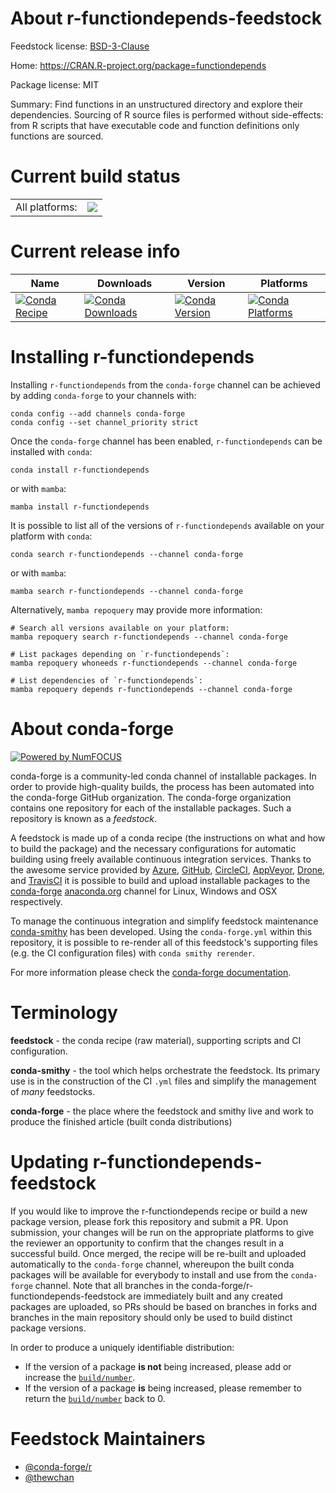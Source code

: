 About r-functiondepends-feedstock
=================================

Feedstock license: [BSD-3-Clause](https://github.com/conda-forge/r-functiondepends-feedstock/blob/main/LICENSE.txt)

Home: https://CRAN.R-project.org/package=functiondepends

Package license: MIT

Summary: Find functions in an unstructured directory and explore their dependencies. Sourcing of R source files is performed without side-effects: from R scripts that have executable code and function definitions only functions are sourced.

Current build status
====================


<table><tr><td>All platforms:</td>
    <td>
      <a href="https://dev.azure.com/conda-forge/feedstock-builds/_build/latest?definitionId=23259&branchName=main">
        <img src="https://dev.azure.com/conda-forge/feedstock-builds/_apis/build/status/r-functiondepends-feedstock?branchName=main">
      </a>
    </td>
  </tr>
</table>

Current release info
====================

| Name | Downloads | Version | Platforms |
| --- | --- | --- | --- |
| [![Conda Recipe](https://img.shields.io/badge/recipe-r--functiondepends-green.svg)](https://anaconda.org/conda-forge/r-functiondepends) | [![Conda Downloads](https://img.shields.io/conda/dn/conda-forge/r-functiondepends.svg)](https://anaconda.org/conda-forge/r-functiondepends) | [![Conda Version](https://img.shields.io/conda/vn/conda-forge/r-functiondepends.svg)](https://anaconda.org/conda-forge/r-functiondepends) | [![Conda Platforms](https://img.shields.io/conda/pn/conda-forge/r-functiondepends.svg)](https://anaconda.org/conda-forge/r-functiondepends) |

Installing r-functiondepends
============================

Installing `r-functiondepends` from the `conda-forge` channel can be achieved by adding `conda-forge` to your channels with:

```
conda config --add channels conda-forge
conda config --set channel_priority strict
```

Once the `conda-forge` channel has been enabled, `r-functiondepends` can be installed with `conda`:

```
conda install r-functiondepends
```

or with `mamba`:

```
mamba install r-functiondepends
```

It is possible to list all of the versions of `r-functiondepends` available on your platform with `conda`:

```
conda search r-functiondepends --channel conda-forge
```

or with `mamba`:

```
mamba search r-functiondepends --channel conda-forge
```

Alternatively, `mamba repoquery` may provide more information:

```
# Search all versions available on your platform:
mamba repoquery search r-functiondepends --channel conda-forge

# List packages depending on `r-functiondepends`:
mamba repoquery whoneeds r-functiondepends --channel conda-forge

# List dependencies of `r-functiondepends`:
mamba repoquery depends r-functiondepends --channel conda-forge
```


About conda-forge
=================

[![Powered by
NumFOCUS](https://img.shields.io/badge/powered%20by-NumFOCUS-orange.svg?style=flat&colorA=E1523D&colorB=007D8A)](https://numfocus.org)

conda-forge is a community-led conda channel of installable packages.
In order to provide high-quality builds, the process has been automated into the
conda-forge GitHub organization. The conda-forge organization contains one repository
for each of the installable packages. Such a repository is known as a *feedstock*.

A feedstock is made up of a conda recipe (the instructions on what and how to build
the package) and the necessary configurations for automatic building using freely
available continuous integration services. Thanks to the awesome service provided by
[Azure](https://azure.microsoft.com/en-us/services/devops/), [GitHub](https://github.com/),
[CircleCI](https://circleci.com/), [AppVeyor](https://www.appveyor.com/),
[Drone](https://cloud.drone.io/welcome), and [TravisCI](https://travis-ci.com/)
it is possible to build and upload installable packages to the
[conda-forge](https://anaconda.org/conda-forge) [anaconda.org](https://anaconda.org/)
channel for Linux, Windows and OSX respectively.

To manage the continuous integration and simplify feedstock maintenance
[conda-smithy](https://github.com/conda-forge/conda-smithy) has been developed.
Using the ``conda-forge.yml`` within this repository, it is possible to re-render all of
this feedstock's supporting files (e.g. the CI configuration files) with ``conda smithy rerender``.

For more information please check the [conda-forge documentation](https://conda-forge.org/docs/).

Terminology
===========

**feedstock** - the conda recipe (raw material), supporting scripts and CI configuration.

**conda-smithy** - the tool which helps orchestrate the feedstock.
                   Its primary use is in the construction of the CI ``.yml`` files
                   and simplify the management of *many* feedstocks.

**conda-forge** - the place where the feedstock and smithy live and work to
                  produce the finished article (built conda distributions)


Updating r-functiondepends-feedstock
====================================

If you would like to improve the r-functiondepends recipe or build a new
package version, please fork this repository and submit a PR. Upon submission,
your changes will be run on the appropriate platforms to give the reviewer an
opportunity to confirm that the changes result in a successful build. Once
merged, the recipe will be re-built and uploaded automatically to the
`conda-forge` channel, whereupon the built conda packages will be available for
everybody to install and use from the `conda-forge` channel.
Note that all branches in the conda-forge/r-functiondepends-feedstock are
immediately built and any created packages are uploaded, so PRs should be based
on branches in forks and branches in the main repository should only be used to
build distinct package versions.

In order to produce a uniquely identifiable distribution:
 * If the version of a package **is not** being increased, please add or increase
   the [``build/number``](https://docs.conda.io/projects/conda-build/en/latest/resources/define-metadata.html#build-number-and-string).
 * If the version of a package **is** being increased, please remember to return
   the [``build/number``](https://docs.conda.io/projects/conda-build/en/latest/resources/define-metadata.html#build-number-and-string)
   back to 0.

Feedstock Maintainers
=====================

* [@conda-forge/r](https://github.com/orgs/conda-forge/teams/r/)
* [@thewchan](https://github.com/thewchan/)

